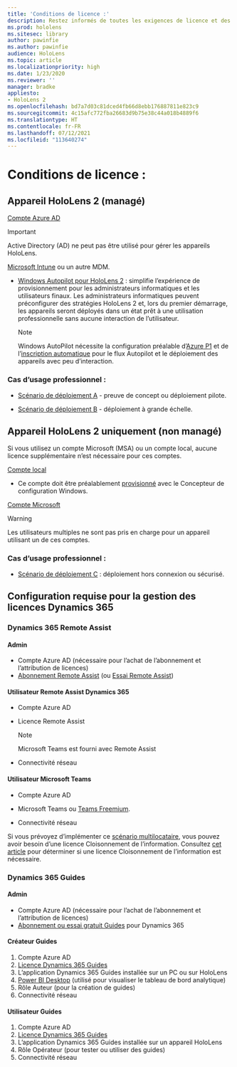 ```yaml
---
title: 'Conditions de licence :'
description: Restez informés de toutes les exigences de licence et des instructions dont vous avez besoin pour la gestion des appareils mobiles, d’HoloLens et de Remote Assist.
ms.prod: hololens
ms.sitesec: library
author: pawinfie
ms.author: pawinfie
audience: HoloLens
ms.topic: article
ms.localizationpriority: high
ms.date: 1/23/2020
ms.reviewer: ''
manager: bradke
appliesto:
- HoloLens 2
ms.openlocfilehash: bd7a7d03c81dced4fb66d8ebb176887811e823c9
ms.sourcegitcommit: 4c15afc772fba26683d9b75e38c44a018b4889f6
ms.translationtype: HT
ms.contentlocale: fr-FR
ms.lasthandoff: 07/12/2021
ms.locfileid: "113640274"
---
```

# <a name="license-requirements"></a>Conditions de licence :

## <a name="hololens-2-device-managed"></a>Appareil HoloLens 2 (managé)

[Compte Azure AD](/azure/active-directory/)

> [!IMPORTANT]
> Active Directory (AD) ne peut pas être utilisé pour gérer les appareils HoloLens.

[Microsoft Intune](/mem/intune/fundamentals/what-is-intune) ou un autre MDM.
- [Windows Autopilot pour HoloLens 2](hololens2-autopilot.md) : simplifie l’expérience de provisionnement pour les administrateurs informatiques et les utilisateurs finaux. Les administrateurs informatiques peuvent préconfigurer des stratégies HoloLens 2 et, lors du premier démarrage, les appareils seront déployés dans un état prêt à une utilisation professionnelle sans aucune interaction de l’utilisateur. 

  > [!NOTE]
  > Windows AutoPilot nécessite la configuration préalable d’[Azure P1](/azure/active-directory/fundamentals/active-directory-whatis) et de l’[inscription automatique](/mem/intune/enrollment/windows-enroll#enable-windows-10-automatic-enrollment) pour le flux Autopilot et le déploiement des appareils avec peu d’interaction. 

### <a name="business-use-case"></a>Cas d’usage professionnel : 

- [Scénario de déploiement A](hololens-requirements.md#scenario-a-deploy-to-cloud-connected-devices) - preuve de concept ou déploiement pilote.

- [Scénario de déploiement B](hololens-requirements.md#scenario-b-deploy-inside-your-organizations-network) - déploiement à grande échelle.

## <a name="hololens-2-device-only-non-managed"></a>Appareil HoloLens 2 uniquement (non managé)

Si vous utilisez un compte Microsoft (MSA) ou un compte local, aucune licence supplémentaire n’est nécessaire pour ces comptes.

[Compte local](/windows/security/identity-protection/access-control/local-accounts)

- Ce compte doit être préalablement [provisionné](hololens-provisioning.md#provisioning-package-hololens-wizard) avec le Concepteur de configuration Windows.

[Compte Microsoft](/windows/security/identity-protection/access-control/microsoft-accounts)

> [!WARNING]
> Les utilisateurs multiples ne sont pas pris en charge pour un appareil utilisant un de ces comptes.

### <a name="business-use-case"></a>Cas d’usage professionnel : 

- [Scénario de déploiement C](hololens-requirements.md#scenario-c-deploy-in-secure-offline-environment) : déploiement hors connexion ou sécurisé.
 
## <a name="dynamics-365-licensing-and-requirements"></a>Configuration requise pour la gestion des licences Dynamics 365

### <a name="dynamics-365-remote-assist"></a>Dynamics 365 Remote Assist 

#### <a name="admin"></a>Admin

- Compte Azure AD (nécessaire pour l’achat de l’abonnement et l’attribution de licences)
- [Abonnement Remote Assist](/dynamics365/mixed-reality/remote-assist/buy-and-deploy-remote-assist) (ou [Essai Remote Assist](/dynamics365/mixed-reality/remote-assist/try-remote-assist))
    
#### <a name="dynamics-365-remote-assist-user"></a>Utilisateur Remote Assist Dynamics 365

- Compte Azure AD

- Licence Remote Assist 

  > [!NOTE]
  > Microsoft Teams est fourni avec Remote Assist

- Connectivité réseau

#### <a name="microsoft-teams-user"></a>Utilisateur Microsoft Teams

- Compte Azure AD

- Microsoft Teams ou [Teams Freemium](https://products.office.com/microsoft-teams/free).

- Connectivité réseau

Si vous prévoyez d’implémenter ce [scénario multilocataire](/dynamics365/mixed-reality/remote-assist/cross-tenant-overview#scenario-2-leasing-services-to-other-tenants), vous pouvez avoir besoin d’une licence Cloisonnement de l’information. Consultez [cet article](/dynamics365/mixed-reality/remote-assist/cross-tenant-licensing-implementation#step-1-determine-if-information-barriers-are-necessary) pour déterminer si une licence Cloisonnement de l’information est nécessaire.

### <a name="dynamics-365-guides"></a>Dynamics 365 Guides 

#### <a name="admin"></a>Admin

- Compte Azure AD (nécessaire pour l’achat de l’abonnement et l’attribution de licences)
- [Abonnement ou essai gratuit Guides](/dynamics365/mixed-reality/guides/setup-step-one) pour Dynamics 365

#### <a name="guides-author"></a>Créateur Guides

1. Compte Azure AD
1. [Licence Dynamics 365 Guides](/dynamics365/mixed-reality/guides/requirements)
1. L’application Dynamics 365 Guides installée sur un PC ou sur HoloLens
1. [Power BI Desktop](https://powerbi.microsoft.com/desktop/) (utilisé pour visualiser le tableau de bord analytique)
1. Rôle Auteur (pour la création de guides)
1. Connectivité réseau

#### <a name="guides-user"></a>Utilisateur Guides

1. Compte Azure AD
1. [Licence Dynamics 365 Guides](/dynamics365/mixed-reality/guides/requirements)
1. L’application Dynamics 365 Guides installée sur un appareil HoloLens
1. Rôle Opérateur (pour tester ou utiliser des guides)
1. Connectivité réseau
